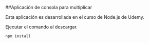 ##Aplicación de consola para multiplicar

Esta aplicación es desarrollada en el curso de Node.js de Udemy.

Ejecutar el comando al descargar.

```
npm install
```